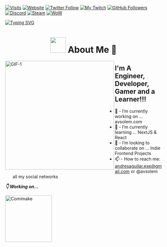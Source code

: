 [![Visits](https://komarev.com/ghpvc/?username=Avzolem&label=Visits&color=blueviolet&logo=github&style=flat-square)](https://github.com/Avzolem)
[![Website](https://img.shields.io/website?label=My%20Website&logo=Google-Chrome&logoColor=white&style=flat-square&url=https://avsolem.com/)](https://avsolem.com/)
[![Twitter Follow](https://img.shields.io/twitter/follow/avsolem?color=1DA1F2&label=Follow%20Me&logo=twitter&style=flat-square)](https://twitter.com/intent/follow?original_referer=https%3A%2F%2Fgithub.com%2FAbout-Me&screen_name=avsolem)
[![My Twitch](https://img.shields.io/twitch/status/avsolem?color=f70505&label=My%20Twitch&logo=twitch&style=flat-square)](https://www.twitch.tv/avsolem)
[![GitHub Followers](https://img.shields.io/github/followers/Avzolem?label=Github%20Followers&logo=github&style=flat-square)](https://github.com/Avzolem)
[![Discord](https://img.shields.io/badge/Uses-Discord-blue/?logo=discord&logoColor=warning&color=7289DA)](https://discord.gg/DJGFaY2)
[![Steam](https://img.shields.io/badge/Uses-Steam-blue/?logo=steam&logoColor=1b2838&color=1b2838)](https://steamcommunity.com/id/Avsolem/)
[![WoW](https://img.shields.io/badge/WoW%20Armory-Battle.net-blue?logo=battle.net)](https://worldofwarcraft.com/es-mx/character/us/quelthalas/Thaoros)

[![Typing SVG](https://readme-typing-svg.herokuapp.com/?font=Righteous&color=016EEA&size=60&center=true&vCenter=true&width=900&height=100&lines=Hello+%F0%9F%91%8B+My+Name+is+Andres;I+Am+a+JavaScript+Developer💾;Feel+Free+to+Get+in+Touch🍟+%F0%9F%98%84;Nice+to+Meet+You!!!😉)](https://github.com/Avzolem)


<h1 align="center"><img src="https://media.giphy.com/media/VgCDAzcKvsR6OM0uWg/giphy.gif" width="50"> About Me 🌮</h1>

<img align="left" alt="GIF-1" width="350px" height="350px" src="https://media3.giphy.com/media/HscDLzkO8EOTmgkhQP/giphy.gif?cid=ecf05e47sgdpikqng8skvlbxg2zy5jooo1l0kcprs02f9ekj&rid=giphy.gif&ct=g" />

## I'm A Engineer, Developer, Gamer and a Learner!!!
- 🌌 - I’m currently working on ... avsolem.com
- 📖 - I’m currently learning ... NextJS & React 
- 🚀 - I’m looking to collaborate on ... Indie Frontend Projects
- 📫 - How to reach me: andresaguilar.exe@gmail.com or @avsolem all my social networks

*<b>👇 Working on...</b>*

<a href="https://comimake.vercel.app">
<img align="left" alt="Comimake" width="150px" height="150px" src="https://res.cloudinary.com/comi-make/image/upload/v1657365533/logos/Comimake_dkjhgi.png" />
</a>

